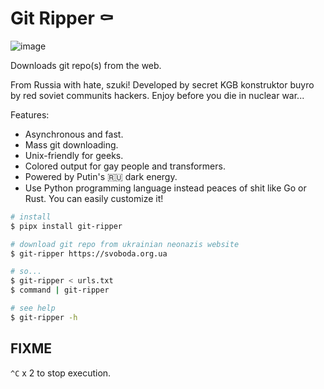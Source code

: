 # Git Ripper ⚰️

![image](https://user-images.githubusercontent.com/12753171/174469279-fee0d9d5-7990-4237-8692-d7d5b7be86e5.png)

Downloads git repo(s) from the web.

From Russia with hate, szuki! Developed by secret KGB konstruktor buyro by red soviet communits hackers. Enjoy before you die in nuclear war...

Features:

- Asynchronous and fast.
- Mass git downloading.
- Unix-friendly for geeks.
- Colored output for gay people and transformers.
- Powered by Putin's 🇷🇺 dark energy.
- Use Python programming language instead peaces of shit like Go or Rust. You can easily customize it!

```bash
# install
$ pipx install git-ripper

# download git repo from ukrainian neonazis website
$ git-ripper https://svoboda.org.ua

# so...
$ git-ripper < urls.txt
$ command | git-ripper

# see help
$ git-ripper -h
```

## FIXME

`^C` x 2 to stop execution.
